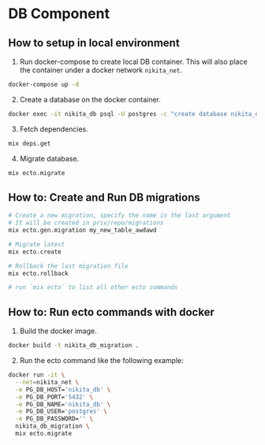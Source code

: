 # DB Component

## How to setup in local environment

1. Run docker-compose to create local DB container. This will also place the container under a docker network `nikita_net`.
```bash
docker-compose up -d
```

2. Create a database on the docker container.
```bash
docker exec -it nikita_db psql -U postgres -c "create database nikita_db"
```

3. Fetch dependencies.

```sh
mix deps.get
```

4. Migrate database.

```sh
mix ecto.migrate
```

## How to: Create and Run DB migrations

```sh
# Create a new migration, specify the name in the last argument
# It will be created in priv/repo/migrations
mix ecto.gen.migration my_new_table_awdawd

# Migrate latest
mix ecto.create

# Rollback the last migration file
mix ecto.rollback

# run `mix ecto` to list all other ecto commands
```

## How to: Run ecto commands with docker

1. Build the docker image.

```sh
docker build -t nikita_db_migration .
```

2. Run the ecto command like the following example:

```sh
docker run -it \
  --net=nikita_net \
  -e PG_DB_HOST='nikita_db' \
  -e PG_DB_PORT='5432' \
  -e PG_DB_NAME='nikita_db' \
  -e PG_DB_USER='postgres' \
  -e PG_DB_PASSWORD='' \
  nikita_db_migration \
  mix ecto.migrate
```
